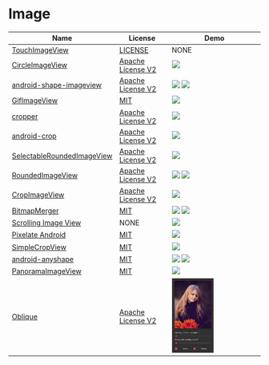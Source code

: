 Image
======================
Name | License | Demo
--- | --- | ---
[TouchImageView](https://github.com/MikeOrtiz/TouchImageView) | [LICENSE](https://raw.githubusercontent.com/MikeOrtiz/TouchImageView/master/LICENSE) | NONE
[CircleImageView](https://github.com/hdodenhof/CircleImageView) | [Apache License V2](https://www.apache.org/licenses/LICENSE-2.0) | <img src="/art/CircleImageView.png" width="49%">
[android-shape-imageview](https://github.com/siyamed/android-shape-imageview) | [Apache License V2](https://www.apache.org/licenses/LICENSE-2.0) | <img src="/art/android-shape-imageview.png" width="49%"> <img src="/art/android-shape-imageview2.png" width="49%">
[GifImageView](https://github.com/felipecsl/GifImageView) | [MIT](https://opensource.org/licenses/MIT) | <img src="/art/GifImageView.gif" width="49%">
[cropper](https://github.com/edmodo/cropper) | [Apache License V2](https://www.apache.org/licenses/LICENSE-2.0) | <img src="/art/cropper.jpeg" width="49%">
[android-crop](https://github.com/jdamcd/android-crop) | [Apache License V2](https://www.apache.org/licenses/LICENSE-2.0) | <img src="/art/android-crop.png" width="49%">
[SelectableRoundedImageView](https://github.com/pungrue26/SelectableRoundedImageView) | [Apache License V2](https://www.apache.org/licenses/LICENSE-2.0) | <img src="/art/SelectableRoundedImageView.png" width="100%">
[RoundedImageView](https://github.com/vinc3m1/RoundedImageView) | [Apache License V2](https://www.apache.org/licenses/LICENSE-2.0) | <img src="/art/RoundedImageView.png" width="49%"> <img src="/art/RoundedImageView2.png" width="49%">
[CropImageView](https://github.com/cesards/CropImageView) | [Apache License V2](https://www.apache.org/licenses/LICENSE-2.0) | <img src="/art/CropImageView.png" width="100%">
[BitmapMerger](https://github.com/sharish/BitmapMerger) | [MIT](https://opensource.org/licenses/MIT) | <img src="/art/BitmapMerger.gif" width="49%"> <img src="/art/BitmapMerger2.gif" width="49%">
[Scrolling Image View](https://github.com/Q42/AndroidScrollingImageView) | NONE | <img src="/art/AndroidScrollingImageView.gif" width="100%">
[Pixelate Android](https://github.com/DanielMartinus/Pixelate) | [MIT](https://opensource.org/licenses/MIT) | <img src="/art/android-pixelate.gif" width="49%">
[SimpleCropView](https://github.com/IsseiAoki/SimpleCropView) | [MIT](https://opensource.org/licenses/MIT) | <img src="/art/SimpleCropView.gif" width="49%">
[android-anyshape](https://github.com/lankton/android-anyshape) | [MIT](https://opensource.org/licenses/MIT) | <img src="/art/android-anyshape.jpg" width="49%"> <img src="/art/android-anyshape2.jpg" width="49%">
[PanoramaImageView](https://github.com/gjiazhe/PanoramaImageView) | [MIT](https://opensource.org/licenses/MIT) | <img src="/art/PanoramaImageView.gif" width="49%">
[Oblique](https://github.com/akshay2211/Oblique) | [Apache License V2](https://www.apache.org/licenses/LICENSE-2.0) | <img src="/art/oblique.gif" width="49%">
